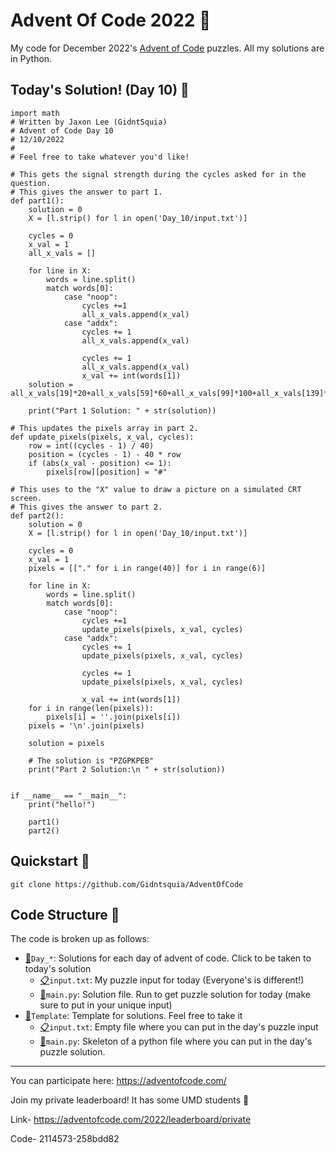 # Advent Of Code 2022 🎄
My code for December 2022's [Advent of Code](https://adventofcode.com) puzzles. All my solutions are in Python.

## Today's Solution! (Day 10) 🤗
```
import math
# Written by Jaxon Lee (GidntSquia)
# Advent of Code Day 10
# 12/10/2022
#
# Feel free to take whatever you'd like!
  
# This gets the signal strength during the cycles asked for in the question.
# This gives the answer to part 1.
def part1():
    solution = 0
    X = [l.strip() for l in open('Day_10/input.txt')]
   
    cycles = 0
    x_val = 1
    all_x_vals = []
    
    for line in X:
        words = line.split()
        match words[0]:
            case "noop":
                cycles +=1
                all_x_vals.append(x_val)
            case "addx":
                cycles += 1
                all_x_vals.append(x_val)
                
                cycles += 1
                all_x_vals.append(x_val)
                x_val += int(words[1])
    solution = all_x_vals[19]*20+all_x_vals[59]*60+all_x_vals[99]*100+all_x_vals[139]*140+all_x_vals[179]*180+all_x_vals[219]*220
    
    print("Part 1 Solution: " + str(solution))

# This updates the pixels array in part 2.
def update_pixels(pixels, x_val, cycles):
    row = int((cycles - 1) / 40)
    position = (cycles - 1) - 40 * row
    if (abs(x_val - position) <= 1):
        pixels[row][position] = "#"

# This uses to the "X" value to draw a picture on a simulated CRT screen.
# This gives the answer to part 2.
def part2():
    solution = 0
    X = [l.strip() for l in open('Day_10/input.txt')]
   
    cycles = 0
    x_val = 1
    pixels = [["." for i in range(40)] for i in range(6)] 

    for line in X:
        words = line.split()
        match words[0]:
            case "noop":
                cycles +=1 
                update_pixels(pixels, x_val, cycles)
            case "addx":
                cycles += 1
                update_pixels(pixels, x_val, cycles)
                
                cycles += 1
                update_pixels(pixels, x_val, cycles)
                
                x_val += int(words[1])
    for i in range(len(pixels)):
        pixels[i] = ''.join(pixels[i])
    pixels = '\n'.join(pixels)
    
    solution = pixels
    
    # The solution is "PZGPKPEB"
    print("Part 2 Solution:\n " + str(solution))


if __name__ == "__main__":
    print("hello!")
    
    part1()
    part2()
```

## Quickstart 🚀
```
git clone https://github.com/Gidntsquia/AdventOfCode
```
## Code Structure 📁
The code is broken up as follows:

- [📁](Day_10)`Day_*`: Solutions for each day of advent of code. Click to be taken to today's solution
    - [📋](Day_10/input.txt)`input.txt`: My puzzle input for today (Everyone's is different!)
    - [🏃](https://replit.com/@Gidntsquia/TodaysAoCSolution-Jaxon#main.py)`main.py`: Solution file. Run to get puzzle solution for today (make sure to put in your unique input)
- [📁](Template)`Template`: Template for solutions. Feel free to take it
    - [📋](Template/input.txt)`input.txt`: Empty file where you can put in the day's puzzle input 
    - [🏃](Template/main.py)`main.py`: Skeleton of a python file where you can put in the day's puzzle solution.


---------------
You can participate here:
https://adventofcode.com/

Join my private leaderboard! It has some UMD students 🐢

Link- https://adventofcode.com/2022/leaderboard/private

Code- 2114573-258bdd82

